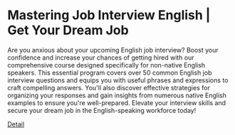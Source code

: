 # Mastering Job Interview English | Get Your Dream Job

Are you anxious about your upcoming English job interview? Boost your confidence and increase your chances of getting hired with our comprehensive course designed specifically for non-native English speakers. This essential program covers over 50 common English job interview questions and equips you with useful phrases and expressions to craft compelling answers. You'll also discover effective strategies for organizing your responses and gain insights from numerous native English examples to ensure you're well-prepared. Elevate your interview skills and secure your dream job in the English-speaking workforce today! 

[Detail](https://eduitfree.com/course/mastering-job-interview-english-get-your-dream-job)
